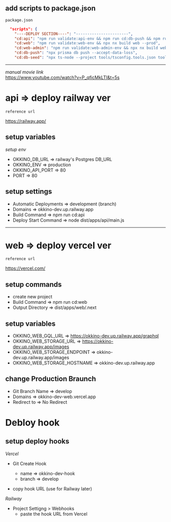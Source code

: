 ## add scripts to package.json

 `package.json`

```json
  "scripts": {
    "----DEPLOY SECTION----": "-----------------------",
    "cd:api": "npm run validate:api-env && npm run cd:db-push && npm run cd:db-seed  && npx nx build api --prod",
    "cd:web": "npm run validate:web-env && npx nx build web --prod",
    "cd:web-admin": "npm run validate:web-admin-env && npx nx build web-admin --prod",
    "cd:db-push": "npx prisma db push --accept-data-loss",
    "cd:db-seed": "npx ts-node --project tools/tsconfig.tools.json tools/database/seed.dev.ts"
```

_________________________________________________

*manual movie link*  
https://www.youtube.com/watch?v=P_qficMkLTI&t=5s  

# api => deploy railway ver

 `reference url`

https://railway.app/  

## setup variables

*setup env*  

* OKKINO_DB_URL => railway's Postgres DB_URL
* OKKINO_ENV => production
* OKKINO_API_PORT => 80
* PORT => 80

## setup settings

* Automatic Deployments => development (branch)
* Domains => okkino-dev.up.railway.app
* Build Command => npm run cd:api
* Deploy Start Command => node dist/apps/api/main.js

_________________________________________________

# web => deploy vercel ver

 `reference url`

https://vercel.com/  

## setup commands

* create new project  
* Build Command => npm run cd:web
* Output Directory => dist/apps/web/.next

## setup variables

* OKKINO_WEB_GQL_URL => https://okkino-dev.up.railway.app/graphql
* OKKINO_WEB_STORAGE_URL => https://okkino-dev.up.railway.app/images
* OKKINO_WEB_STORAGE_ENDPOINT => okkino-dev.up.railway.app/images
* OKKINO_WEB_STORAGE_HOSTNAME => okkino-dev.up.railway.app

## change Production Braunch

* Git Branch Name => develop
* Domains => okkino-dev-web.vercel.app
* Redirect to => No Redirect
# Debloy hook

## setup deploy hooks

*Vercel*

* Git Create Hook
  + name => okkino-dev-hook  
  + branch => develop

* copy hook URL (use for Railway later)

*Railway*

* Project Settigng > Webhooks
  + paste the hook URL from Vercel
